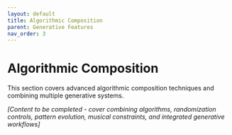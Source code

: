 ```yaml
---
layout: default
title: Algorithmic Composition
parent: Generative Features
nav_order: 3
---
```


# Algorithmic Composition

This section covers advanced algorithmic composition techniques and combining multiple generative systems.

*[Content to be completed - cover combining algorithms, randomization controls, pattern evolution, musical constraints, and integrated generative workflows]*
